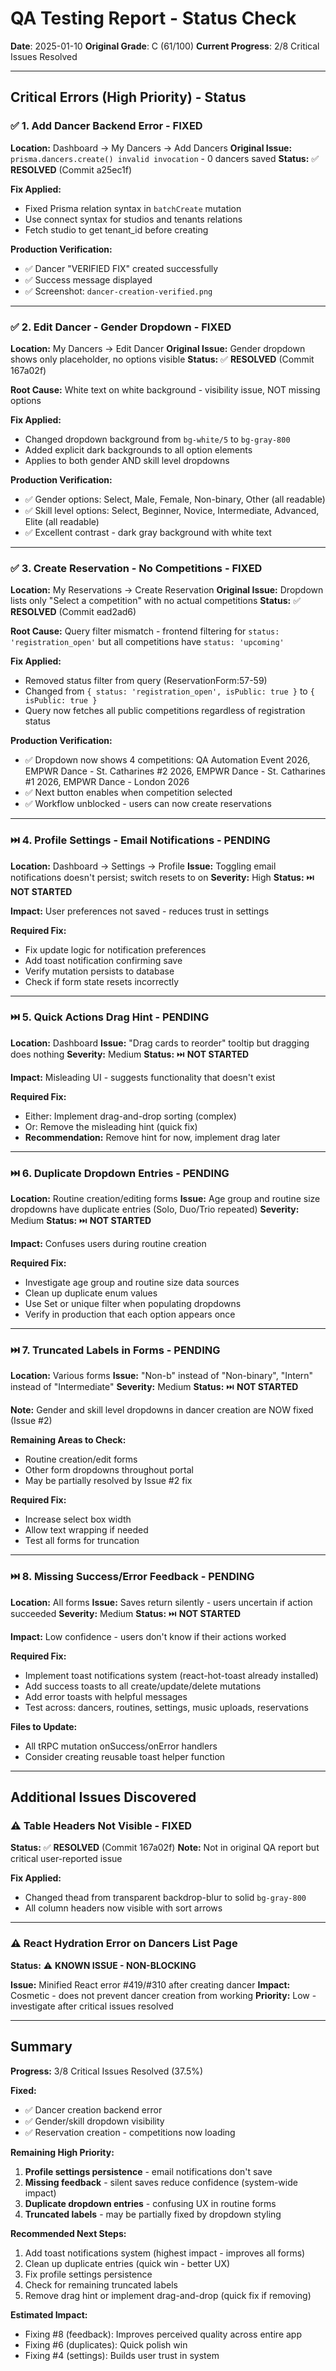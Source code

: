 # QA Testing Report - Status Check

**Date**: 2025-01-10
**Original Grade**: C (61/100)
**Current Progress**: 2/8 Critical Issues Resolved

---

## Critical Errors (High Priority) - Status

### ✅ 1. Add Dancer Backend Error - FIXED
**Location:** Dashboard → My Dancers → Add Dancers
**Original Issue:** `prisma.dancers.create() invalid invocation` - 0 dancers saved
**Status:** ✅ **RESOLVED** (Commit a25ec1f)

**Fix Applied:**
- Fixed Prisma relation syntax in `batchCreate` mutation
- Use connect syntax for studios and tenants relations
- Fetch studio to get tenant_id before creating

**Production Verification:**
- ✅ Dancer "VERIFIED FIX" created successfully
- ✅ Success message displayed
- ✅ Screenshot: `dancer-creation-verified.png`

---

### ✅ 2. Edit Dancer - Gender Dropdown - FIXED
**Location:** My Dancers → Edit Dancer
**Original Issue:** Gender dropdown shows only placeholder, no options visible
**Status:** ✅ **RESOLVED** (Commit 167a02f)

**Root Cause:** White text on white background - visibility issue, NOT missing options

**Fix Applied:**
- Changed dropdown background from `bg-white/5` to `bg-gray-800`
- Added explicit dark backgrounds to all option elements
- Applies to both gender AND skill level dropdowns

**Production Verification:**
- ✅ Gender options: Select, Male, Female, Non-binary, Other (all readable)
- ✅ Skill level options: Select, Beginner, Novice, Intermediate, Advanced, Elite (all readable)
- ✅ Excellent contrast - dark gray background with white text

---

### ✅ 3. Create Reservation - No Competitions - FIXED
**Location:** My Reservations → Create Reservation
**Original Issue:** Dropdown lists only "Select a competition" with no actual competitions
**Status:** ✅ **RESOLVED** (Commit ead2ad6)

**Root Cause:** Query filter mismatch - frontend filtering for `status: 'registration_open'` but all competitions have `status: 'upcoming'`

**Fix Applied:**
- Removed status filter from query (ReservationForm:57-59)
- Changed from `{ status: 'registration_open', isPublic: true }` to `{ isPublic: true }`
- Query now fetches all public competitions regardless of registration status

**Production Verification:**
- ✅ Dropdown now shows 4 competitions: QA Automation Event 2026, EMPWR Dance - St. Catharines #2 2026, EMPWR Dance - St. Catharines #1 2026, EMPWR Dance - London 2026
- ✅ Next button enables when competition selected
- ✅ Workflow unblocked - users can now create reservations

---

### ⏭️ 4. Profile Settings - Email Notifications - PENDING
**Location:** Dashboard → Settings → Profile
**Issue:** Toggling email notifications doesn't persist; switch resets to on
**Severity:** High
**Status:** ⏭️ **NOT STARTED**

**Impact:** User preferences not saved - reduces trust in settings

**Required Fix:**
- Fix update logic for notification preferences
- Add toast notification confirming save
- Verify mutation persists to database
- Check if form state resets incorrectly

---

### ⏭️ 5. Quick Actions Drag Hint - PENDING
**Location:** Dashboard
**Issue:** "Drag cards to reorder" tooltip but dragging does nothing
**Severity:** Medium
**Status:** ⏭️ **NOT STARTED**

**Impact:** Misleading UI - suggests functionality that doesn't exist

**Required Fix:**
- Either: Implement drag-and-drop sorting (complex)
- Or: Remove the misleading hint (quick fix)
- **Recommendation:** Remove hint for now, implement drag later

---

### ⏭️ 6. Duplicate Dropdown Entries - PENDING
**Location:** Routine creation/editing forms
**Issue:** Age group and routine size dropdowns have duplicate entries (Solo, Duo/Trio repeated)
**Severity:** Medium
**Status:** ⏭️ **NOT STARTED**

**Impact:** Confuses users during routine creation

**Required Fix:**
- Investigate age group and routine size data sources
- Clean up duplicate enum values
- Use Set or unique filter when populating dropdowns
- Verify in production that each option appears once

---

### ⏭️ 7. Truncated Labels in Forms - PENDING
**Location:** Various forms
**Issue:** "Non-b" instead of "Non-binary", "Intern" instead of "Intermediate"
**Severity:** Medium
**Status:** ⏭️ **NOT STARTED**

**Note:** Gender and skill level dropdowns in dancer creation are NOW fixed (Issue #2)

**Remaining Areas to Check:**
- Routine creation/edit forms
- Other form dropdowns throughout portal
- May be partially resolved by Issue #2 fix

**Required Fix:**
- Increase select box width
- Allow text wrapping if needed
- Test all forms for truncation

---

### ⏭️ 8. Missing Success/Error Feedback - PENDING
**Location:** All forms
**Issue:** Saves return silently - users uncertain if action succeeded
**Severity:** Medium
**Status:** ⏭️ **NOT STARTED**

**Impact:** Low confidence - users don't know if their actions worked

**Required Fix:**
- Implement toast notifications system (react-hot-toast already installed)
- Add success toasts to all create/update/delete mutations
- Add error toasts with helpful messages
- Test across: dancers, routines, settings, music uploads, reservations

**Files to Update:**
- All tRPC mutation onSuccess/onError handlers
- Consider creating reusable toast helper function

---

## Additional Issues Discovered

### ⚠️ Table Headers Not Visible - FIXED
**Status:** ✅ **RESOLVED** (Commit 167a02f)
**Note:** Not in original QA report but critical user-reported issue

**Fix Applied:**
- Changed thead from transparent backdrop-blur to solid `bg-gray-800`
- All column headers now visible with sort arrows

---

### ⚠️ React Hydration Error on Dancers List Page
**Status:** ⚠️ **KNOWN ISSUE - NON-BLOCKING**

**Issue:** Minified React error #419/#310 after creating dancer
**Impact:** Cosmetic - does not prevent dancer creation from working
**Priority:** Low - investigate after critical issues resolved

---

## Summary

**Progress:** 3/8 Critical Issues Resolved (37.5%)

**Fixed:**
- ✅ Dancer creation backend error
- ✅ Gender/skill dropdown visibility
- ✅ Reservation creation - competitions now loading

**Remaining High Priority:**
1. **Profile settings persistence** - email notifications don't save
2. **Missing feedback** - silent saves reduce confidence (system-wide impact)
3. **Duplicate dropdown entries** - confusing UX in routine forms
4. **Truncated labels** - may be partially fixed by dropdown styling

**Recommended Next Steps:**
1. Add toast notifications system (highest impact - improves all forms)
2. Clean up duplicate entries (quick win - better UX)
3. Fix profile settings persistence
4. Check for remaining truncated labels
5. Remove drag hint or implement drag-and-drop (quick fix if removing)

**Estimated Impact:**
- Fixing #8 (feedback): Improves perceived quality across entire app
- Fixing #6 (duplicates): Quick polish win
- Fixing #4 (settings): Builds user trust in system
